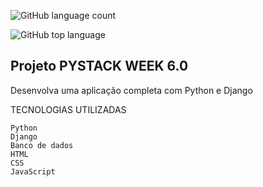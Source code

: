 ![GitHub language count](https://img.shields.io/github/languages/count/jeffersonASilva/pythonando_project_django)

![GitHub top language](https://img.shields.io/github/languages/top/jeffersonASIlva/pythonando_project_django)

## Projeto PYSTACK WEEK 6.0

Desenvolva uma aplicação completa com Python e Django

TECNOLOGIAS UTILIZADAS

    Python
    Django
    Banco de dados
    HTML
    CSS
    JavaScript
    

